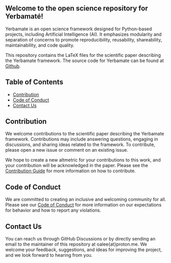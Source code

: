 ## Welcome to the open science repository for Yerbamaté!

Yerbamate is an open science framework designed for Python-based projects, including Artificial Intelligence (AI). It emphasizes modularity and separation of concerns to promote reproducibility, reusability, shareability, maintainability, and code quality.

This repository contains the LaTeX files for the scientific paper describing the Yerbamate framework. The source code for Yerbamate can be found at [Github](https://github.com/oalee/yerbamate).

## Table of Contents

- [Contribution](#contribution)
- [Code of Conduct](#code-of-conduct)
- [Contact Us](#contact-us)

## Contribution

We welcome contributions to the scientific paper describing the Yerbamate framework. Contributions may include answering questions, engaging in discussions, and sharing ideas related to the framework. To contribute, please open a new issue or comment on an existing issue.

We hope to create a new altmetric for your contributions to this work, and your contribution will be acknowledged in the paper. Please see the [Contribution Guide](https://github.com/oalee/os-yerbamate/blob/main/contributing.md) for more information on how to contribute.

## Code of Conduct

We are committed to creating an inclusive and welcoming community for all. Please see our [Code of Conduct](https://github.com/oalee/os-yerbamate/blob/main/code-of-conduct.md) for more information on our expectations for behavior and how to report any violations.

## Contact Us
You can reach us through GitHub Discussions or by directly sending an email to the maintainer of this repository at oalee{at}proton.me. We welcome your feedback, suggestions, and ideas for improving the project, and we look forward to hearing from you.
